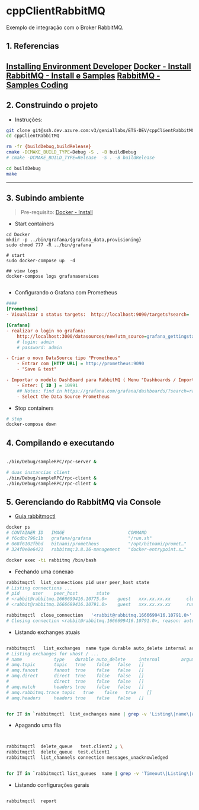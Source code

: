 # cppClientRabbitMQ
Exemplo de integração com o Broker RabbitMQ.

## 1. Referencias

[Installing Environment Developer](https://github.com/hroberto/wiki/blob/main/devops/DEV%20-%20Installing%20Environmet%20Developer.md)
[Docker - Install](https://github.com/hroberto/wiki/blob/main/devops/Docker%20-%20Install.md)
[RabbitMQ - Install e Samples](https://github.com/hroberto/wiki/blob/main/brokes/Broker%20-%20RabbitMQ-%20Install.md)
[RabbitMQ - Samples Coding](https://rabbitmq-c.docsforge.com/master/amqp_rpc_sendstring_client.c/)
-------------

## 2. Construindo o projeto

- Instruções:
```bash
git clone git@ssh.dev.azure.com:v3/geniallabs/ETS-DEV/cppClientRabbitMQ
cd cppClientRabbitMQ

rm -fr {buildDebug,buildRelease}
cmake -DCMAKE_BUILD_TYPE=Debug -S . -B buildDebug
# cmake -DCMAKE_BUILD_TYPE=Release  -S . -B buildRelease

cd buildDebug
make
```

-------------

## 3. Subindo ambiente

> Pre-requisito:  [Docker - Install](https://github.com/hroberto/wiki/blob/main/devops/Docker%20-%20Install.md)

- Start containers
```
cd Docker
mkdir -p ../bin/grafana/{grafana_data,provisioning}
sudo chmod 777 -R ../bin/grafana

# start 
sudo docker-compose up  -d

## view logs
docker-compose logs grafanaservices


```

- Configurando o Grafana com Prometheus

```ini
####
[Prometheus]
- Visualizar o status targets:  http://localhost:9090/targets?search=

[Grafana]
- realizar o login no grafana:
    http://localhost:3000/datasources/new?utm_source=grafana_gettingstarted
    # login: admin
    # password: admin

- Criar o novo DataSource tipo "Prometheus"
    - Entrar com [HTTP URL] = http://prometheus:9090
    - "Save & test"

- Importar o modelo DashBoard para RabbitMQ ( Menu "Dashboards / Import" )
    - Enter: [ ID ] = 10991
    ## Notes: find in https://grafana.com/grafana/dashboards/?search=rabbitmq
    - Select the Data Source Prometheus

```

- Stop containers
```bash
# stop
docker-compose down
```

## 4. Compilando e executando

```bash

./bin/Debug/sampleRPC/rpc-server &

# duas instancias client
./bin/Debug/sampleRPC/rpc-client &
./bin/Debug/sampleRPC/rpc-client &

```


## 5. Gerenciando do RabbitMQ via Console

- [Guia rabbitmqctl](https://www.rabbitmq.com/rabbitmqctl.8.html)



```bash
docker ps 
# CONTAINER ID   IMAGE                        COMMAND                  CREATED       STATUS       PORTS                                                                                                                                                 NAMES
# f6cdbc796c1b   grafana/grafana              "/run.sh"                4 hours ago   Up 4 hours   0.0.0.0:3000->3000/tcp, :::3000->3000/tcp                                                                                                             grafana
# 068f6102fbbd   bitnami/prometheus           "/opt/bitnami/promet…"   4 hours ago   Up 4 hours   0.0.0.0:9090->9090/tcp, :::9090->9090/tcp                                                                                                             prometheus
# 324f0e0e6421   rabbitmq:3.8.16-management   "docker-entrypoint.s…"   4 hours ago   Up 4 hours   4369/tcp, 5671/tcp, 0.0.0.0:5672->5672/tcp, :::5672->5672/tcp, 15671/tcp, 15691-15692/tcp, 25672/tcp, 0.0.0.0:15672->15672/tcp, :::15672->15672/tcp   rabbitmq

docker exec -ti rabbitmq /bin/bash

```

- Fechando uma conexao

```bash
rabbitmqctl  list_connections pid user peer_host state
# Listing connections ...
# pid     user    peer_host       state
# <rabbit@rabbitmq.1666699416.10775.0>    guest   xxx.xx.xx.xx      closed
# <rabbit@rabbitmq.1666699416.10791.0>    guest   xxx.xx.xx.xx      running

rabbitmqctl  close_connection   '<rabbit@rabbitmq.1666699416.10791.0>'    'automatic close'
# Closing connection <rabbit@rabbitmq.1666699416.10791.0>, reason: automatic close...
```


- Listando exchanges atuais

```bash

rabbitmqctl   list_exchanges  name type durable auto_delete internal arguments policy
# Listing exchanges for vhost / ...
# name            type    durable auto_delete     internal        arguments       policy
# amq.topic       topic   true    false   false   []
# amq.fanout      fanout  true    false   false   []
# amq.direct      direct  true    false   false   []
#                 direct  true    false   false   []
# amq.match       headers true    false   false   []
# amq.rabbitmq.trace topic   true    false   true    []
# amq.headers     headers true    false   false   []


for IT in `rabbitmqctl  list_exchanges name | grep -v 'Listing\|name\|amq'` ; do echo ${IT};  rabbitmqadmin  delete exchange  name="${IT}"; done


```

- Apagando uma fila

```bash


rabbitmqctl  delete_queue   test.client2 ; \
rabbitmqctl  delete_queue  test.client1
rabbitmqctl  list_channels connection messages_unacknowledged


for IT in `rabbitmqctl list_queues  name | grep -v 'Timeout\|Listing\|name'`; do echo ${IT}; rabbitmqadmin delete queue name="${IT}"; done

```

- Listando configurações gerais

```bash

rabbitmqctl  report


```



